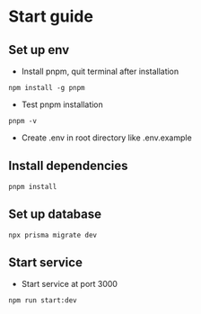 # Start guide

## Set up env

- Install pnpm, quit terminal after installation

```
npm install -g pnpm
```

- Test pnpm installation

```
pnpm -v
```

- Create .env in root directory like .env.example

## Install dependencies

```
pnpm install
```

## Set up database

```
npx prisma migrate dev
```

## Start service

- Start service at port 3000

```
npm run start:dev
```
